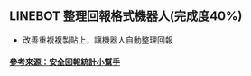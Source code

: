 ## LINEBOT 整理回報格式機器人(完成度40%)
- 改善重複複製貼上，讓機器人自動整理回報
#### [參考來源：安全回報統計小幫手](https://github.com/GarrettTW/LineBot_ReportMessage)
